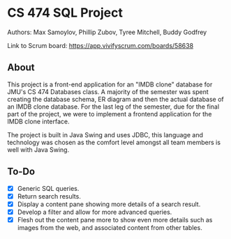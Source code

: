 # CS 474 SQL Project
Authors: Max Samoylov, Phillip Zubov, Tyree Mitchell, Buddy Godfrey

Link to Scrum board: https://app.vivifyscrum.com/boards/58638

## About
This project is a front-end application for an "IMDB clone" database for JMU's CS 474 Databases class.
A majority of the semester was spent creating the database schema, ER diagram and then the actual database of an IMDB clone database.
For the last leg of the semester, due for the final part of the project, we were to implement a frontend application for the IMDB clone interface.

  The project is built in Java Swing and uses JDBC, this language and technology was chosen as the comfort level amongst all team members is well with Java Swing.

## To-Do

- [x] Generic SQL queries.
- [x] Return search results.
- [x] Display a content pane showing more details of a search result.
- [x] Develop a filter and allow for more advanced queries.
- [x] Flesh out the content pane more to show even more details such as images from the web, and associated content from other tables.
